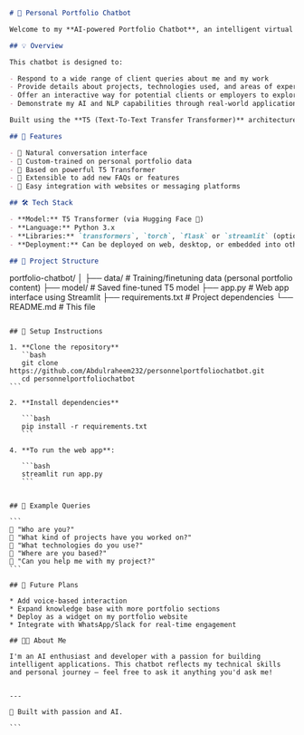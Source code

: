 

```markdown
# 🤖 Personal Portfolio Chatbot

Welcome to my **AI-powered Portfolio Chatbot**, an intelligent virtual assistant built using a **pretrained T5 Transformer**. This chatbot acts as your gateway to learning about my professional work, answering any questions clients or collaborators may have about my skills, projects, experience, and more — all in natural, conversational language.

## 💡 Overview

This chatbot is designed to:

- Respond to a wide range of client queries about me and my work
- Provide details about projects, technologies used, and areas of expertise
- Offer an interactive way for potential clients or employers to explore my portfolio
- Demonstrate my AI and NLP capabilities through real-world application

Built using the **T5 (Text-To-Text Transfer Transformer)** architecture from Hugging Face’s Transformers library, the model has been fine-tuned to understand and answer user inputs in a helpful and relevant manner.

## 🚀 Features

- 🤝 Natural conversation interface
- 📄 Custom-trained on personal portfolio data
- 🧠 Based on powerful T5 Transformer
- 🔁 Extensible to add new FAQs or features
- 🧩 Easy integration with websites or messaging platforms

## 🛠 Tech Stack

- **Model:** T5 Transformer (via Hugging Face 🤗)
- **Language:** Python 3.x
- **Libraries:** `transformers`, `torch`, `flask` or `streamlit` (optional for UI), `dotenv`
- **Deployment:** Can be deployed on web, desktop, or embedded into other applications

## 📂 Project Structure

```

portfolio-chatbot/
│
├── data/                 # Training/finetuning data (personal portfolio content)
├── model/                # Saved fine-tuned T5 model
├── app.py                # Web app interface using Streamlit
├── requirements.txt      # Project dependencies
└── README.md             # This file

````

## 🔧 Setup Instructions

1. **Clone the repository**
   ``bash
   git clone https://github.com/Abdulraheem232/personnelportfoliochatbot.git
   cd personnelportfoliochatbot
```

2. **Install dependencies**

   ```bash
   pip install -r requirements.txt
   ```

4. **To run the web app**:

   ```bash
   streamlit run app.py
   ```


## 📄 Example Queries

```
👤 "Who are you?"
💼 "What kind of projects have you worked on?"
🧠 "What technologies do you use?"
📍 "Where are you based?"
💬 "Can you help me with my project?"
```

## 📢 Future Plans

* Add voice-based interaction
* Expand knowledge base with more portfolio sections
* Deploy as a widget on my portfolio website
* Integrate with WhatsApp/Slack for real-time engagement

## 🧑‍💼 About Me

I'm an AI enthusiast and developer with a passion for building intelligent applications. This chatbot reflects my technical skills and personal journey — feel free to ask it anything you'd ask me!


---

🧠 Built with passion and AI.

```
